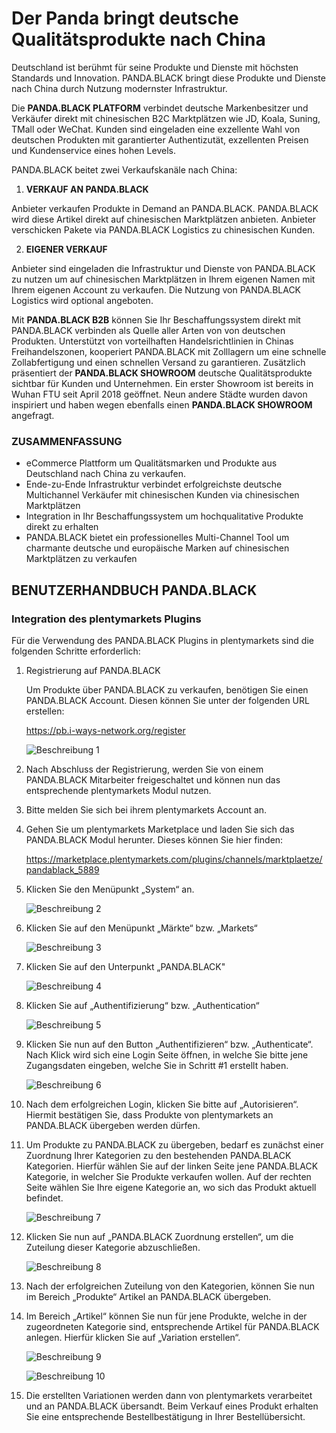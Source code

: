 # Der Panda bringt deutsche Qualitätsprodukte nach China

Deutschland ist berühmt für seine Produkte und Dienste mit höchsten Standards und Innovation. PANDA.BLACK bringt diese
Produkte und Dienste nach China durch Nutzung modernster Infrastruktur.

Die **PANDA.BLACK PLATFORM** verbindet deutsche Markenbesitzer und Verkäufer direkt mit chinesischen B2C Marktplätzen
wie JD, Koala, Suning, TMall oder WeChat. Kunden sind eingeladen eine exzellente Wahl von deutschen Produkten mit
garantierter Authentizutät, exzellenten Preisen und Kundenservice eines hohen Levels.

PANDA.BLACK beitet zwei Verkaufskanäle nach China:

1. **VERKAUF AN PANDA.BLACK**

Anbieter verkaufen Produkte in Demand an PANDA.BLACK. PANDA.BLACK wird diese Artikel direkt  auf chinesischen
Marktplätzen anbieten. Anbieter verschicken Pakete via PANDA.BLACK Logistics zu chinesischen Kunden.

2. **EIGENER VERKAUF**

Anbieter sind eingeladen die Infrastruktur und Dienste von PANDA.BLACK zu nutzen um auf chinesischen Marktplätzen in
Ihrem eigenen Namen mit Ihrem eigenen Account zu verkaufen. Die Nutzung von PANDA.BLACK Logistics wird optional
angeboten.


Mit **PANDA.BLACK B2B** können Sie Ihr Beschaffungssystem direkt mit PANDA.BLACK verbinden als Quelle aller Arten von
von deutschen Produkten. Unterstützt von vorteilhaften Handelsrichtlinien in Chinas Freihandelszonen, kooperiert
PANDA.BLACK mit Zolllagern um eine schnelle Zollabfertigung und einen schnellen Versand zu garantieren. Zusätzlich
präsentiert der **PANDA.BLACK SHOWROOM** deutsche Qualitätsprodukte sichtbar für Kunden und Unternehmen. Ein erster
Showroom ist bereits in Wuhan FTU seit April 2018 geöffnet. Neun andere Städte wurden davon inspiriert und haben wegen
ebenfalls einen **PANDA.BLACK SHOWROOM** angefragt.

### ZUSAMMENFASSUNG

- eCommerce Plattform um Qualitätsmarken und Produkte aus Deutschland nach China zu verkaufen.
- Ende-zu-Ende Infrastruktur verbindet erfolgreichste deutsche Multichannel Verkäufer mit chinesischen Kunden via chinesischen Marktplätzen
- Integration in Ihr Beschaffungssystem um hochqualitative Produkte direkt zu erhalten
- PANDA.BLACK bietet ein professionelles Multi-Channel Tool um charmante deutsche und europäische Marken auf chinesischen Marktplätzen zu verkaufen

## BENUTZERHANDBUCH PANDA.BLACK

### Integration des plentymarkets Plugins

Für die Verwendung des PANDA.BLACK Plugins in plentymarkets sind die folgenden Schritte erforderlich:

1. Registrierung auf PANDA.BLACK

    Um Produkte über PANDA.BLACK zu verkaufen, benötigen Sie einen PANDA.BLACK Account. Diesen können Sie unter der
    folgenden URL erstellen: 
    
    https://pb.i-ways-network.org/register
    
    ![Beschreibung 1](https://cdnmp.plentymarkets.com/8430/meta/images/description_1.png?raw=true)

2. Nach Abschluss der Registrierung, werden Sie von einem PANDA.BLACK Mitarbeiter freigeschaltet und können nun das
   entsprechende plentymarkets Modul nutzen.

3. Bitte melden Sie sich bei ihrem plentymarkets Account an.

4. Gehen Sie um plentymarkets Marketplace und laden Sie sich das PANDA.BLACK Modul herunter. Dieses können Sie hier
   finden:

    https://marketplace.plentymarkets.com/plugins/channels/marktplaetze/pandablack_5889
  
5.  Klicken Sie den Menüpunkt „System“ an.

    ![Beschreibung 2](https://cdnmp.plentymarkets.com/8430/meta/images/description_2.png?raw=true)
    
6.  Klicken Sie auf den Menüpunkt „Märkte“ bzw. „Markets“

    ![Beschreibung 3](https://cdnmp.plentymarkets.com/8430/meta/images/description_3.png?raw=true)
    
7.  Klicken Sie auf den Unterpunkt „PANDA.BLACK"

    ![Beschreibung 4](https://cdnmp.plentymarkets.com/8430/meta/images/description_4.png?raw=true)

8.  Klicken Sie auf „Authentifizierung“ bzw. „Authentication“

    ![Beschreibung 5](https://cdnmp.plentymarkets.com/8430/meta/images/description_5.png?raw=true)

9.  Klicken Sie nun auf den Button „Authentifizieren“ bzw. „Authenticate“. Nach Klick wird sich eine Login Seite öffnen,
    in welche Sie bitte jene Zugangsdaten eingeben, welche Sie in Schritt #1 erstellt haben.

    ![Beschreibung 6](https://cdnmp.plentymarkets.com/8430/meta/images/description_6.png?raw=true)
    
10. Nach dem erfolgreichen Login, klicken Sie bitte auf „Autorisieren“. Hiermit bestätigen Sie, dass Produkte von
    plentymarkets an PANDA.BLACK übergeben werden dürfen.
    
11. Um Produkte zu PANDA.BLACK zu übergeben, bedarf es zunächst einer Zuordnung Ihrer Kategorien zu den bestehenden
    PANDA.BLACK Kategorien. Hierfür wählen Sie auf der linken Seite jene PANDA.BLACK Kategorie, in welcher Sie Produkte
    verkaufen wollen. Auf der rechten Seite wählen Sie Ihre eigene Kategorie an, wo sich das Produkt aktuell befindet.

    ![Beschreibung 7](https://cdnmp.plentymarkets.com/8430/meta/images/description_7.png?raw=true)
    
12. Klicken Sie nun auf „PANDA.BLACK Zuordnung erstellen“, um die Zuteilung dieser Kategorie abzuschließen.

    ![Beschreibung 8](https://cdnmp.plentymarkets.com/8430/meta/images/description_8.png?raw=true)
    
13. Nach der erfolgreichen Zuteilung von den Kategorien, können Sie nun im Bereich „Produkte“ Artikel an PANDA.BLACK
    übergeben.
    
14. Im Bereich „Artikel“ können Sie nun für jene Produkte, welche in der zugeordneten Kategorie sind, entsprechende
    Artikel für PANDA.BLACK anlegen. Hierfür klicken Sie auf „Variation erstellen“.

    ![Beschreibung 9](https://cdnmp.plentymarkets.com/8430/meta/images/description_9.png?raw=true)

    ![Beschreibung 10](https://cdnmp.plentymarkets.com/8430/meta/images/description_10.png?raw=true)
    
15. Die erstellten Variationen werden dann von plentymarkets verarbeitet und an PANDA.BLACK übersandt. Beim Verkauf
    eines Produkt erhalten Sie eine entsprechende Bestellbestätigung in Ihrer Bestellübersicht.